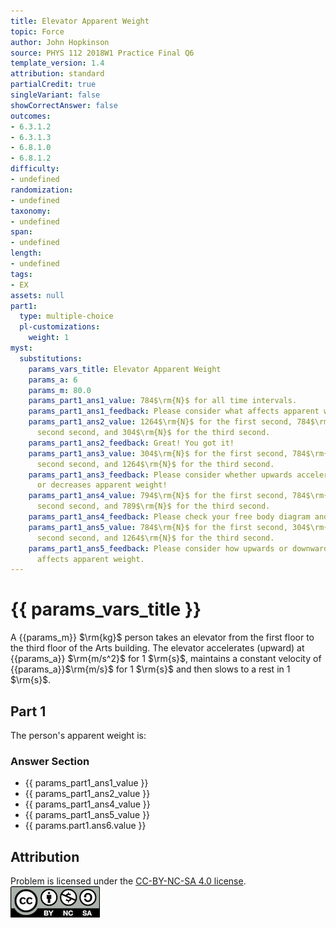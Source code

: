 ```yaml
---
title: Elevator Apparent Weight
topic: Force
author: John Hopkinson
source: PHYS 112 2018W1 Practice Final Q6
template_version: 1.4
attribution: standard
partialCredit: true
singleVariant: false
showCorrectAnswer: false
outcomes:
- 6.3.1.2
- 6.3.1.3
- 6.8.1.0
- 6.8.1.2
difficulty:
- undefined
randomization:
- undefined
taxonomy:
- undefined
span:
- undefined
length:
- undefined
tags:
- EX
assets: null
part1:
  type: multiple-choice
  pl-customizations:
    weight: 1
myst:
  substitutions:
    params_vars_title: Elevator Apparent Weight
    params_a: 6
    params_m: 80.0
    params_part1_ans1_value: 784$\rm{N}$ for all time intervals.
    params_part1_ans1_feedback: Please consider what affects apparent weight.
    params_part1_ans2_value: 1264$\rm{N}$ for the first second, 784$\rm{N}$ for the
      second second, and 304$\rm{N}$ for the third second.
    params_part1_ans2_feedback: Great! You got it!
    params_part1_ans3_value: 304$\rm{N}$ for the first second, 784$\rm{N}$ for the
      second second, and 1264$\rm{N}$ for the third second.
    params_part1_ans3_feedback: Please consider whether upwards acceleration increases
      or decreases apparent weight!
    params_part1_ans4_value: 794$\rm{N}$ for the first second, 784$\rm{N}$ for the
      second second, and 789$\rm{N}$ for the third second.
    params_part1_ans4_feedback: Please check your free body diagram and calculations!
    params_part1_ans5_value: 784$\rm{N}$ for the first second, 304$\rm{N}$ for the
      second second, and 1264$\rm{N}$ for the third second.
    params_part1_ans5_feedback: Please consider how upwards or downwards acceleration
      affects apparent weight.
---
```

# {{ params_vars_title }}
A {{params_m}} $\rm{kg}$ person takes an elevator from the first floor to the third floor of the Arts building. The elevator accelerates (upward) at {{params_a}} $\rm{m/s^2}$ for 1 $\rm{s}$, maintains a constant velocity of {{params_a}}$\rm{m/s}$ for 1 $\rm{s}$ and then slows to a rest in 1 $\rm{s}$.

## Part 1

The person's apparent weight is:

### Answer Section

- {{ params_part1_ans1_value }}
- {{ params_part1_ans2_value }}
- {{ params_part1_ans4_value }}
- {{ params_part1_ans5_value }}
- {{ params.part1.ans6.value }}

## Attribution

Problem is licensed under the [CC-BY-NC-SA 4.0 license](https://creativecommons.org/licenses/by-nc-sa/4.0/).<br> ![The Creative Commons 4.0 license requiring attribution-BY, non-commercial-NC, and share-alike-SA license.](https://raw.githubusercontent.com/firasm/bits/master/by-nc-sa.png)
